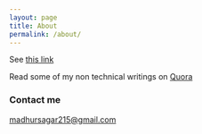 ```yaml
---
layout: page
title: About
permalink: /about/
---
```


See [this link](http:///www.madhusagar.org/madhu)

Read some of my non technical writings on [Quora](http://madhusagar.quora.com)


### Contact me

[madhursagar215@gmail.com](mailto:madhursagar215@gmail.com)
